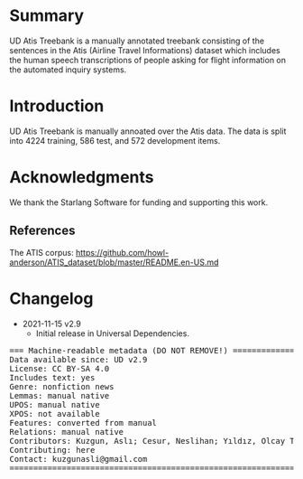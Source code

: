 # Summary

UD Atis Treebank is a manually annotated treebank consisting of the sentences in the Atis (Airline Travel Informations) dataset which includes the human speech transcriptions of people asking for flight information on the automated inquiry systems.

# Introduction

UD Atis Treebank is manually annoated over the Atis data. The data is split into 4224 training, 586 test, and 572 development items.

# Acknowledgments

We thank the Starlang Software for funding and supporting this work.

## References

The ATIS corpus: <https://github.com/howl-anderson/ATIS_dataset/blob/master/README.en-US.md>

# Changelog

* 2021-11-15 v2.9
  * Initial release in Universal Dependencies.

<pre>
=== Machine-readable metadata (DO NOT REMOVE!) ================================
Data available since: UD v2.9
License: CC BY-SA 4.0
Includes text: yes
Genre: nonfiction news
Lemmas: manual native
UPOS: manual native
XPOS: not available
Features: converted from manual
Relations: manual native
Contributors: Kuzgun, Aslı; Cesur, Neslihan; Yıldız, Olcay Taner
Contributing: here
Contact: kuzgunasli@gmail.com
===============================================================================
</pre>
